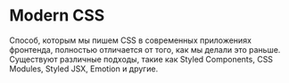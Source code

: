 # Modern CSS

Способ, которым мы пишем CSS в современных приложениях фронтенда, полностью отличается от того, как мы делали это раньше. Существуют различные подходы, такие как Styled Components, CSS Modules, Styled JSX, Emotion и другие.
